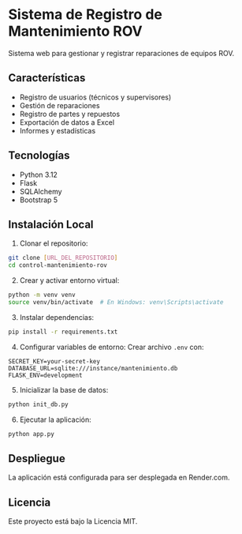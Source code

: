 # Sistema de Registro de Mantenimiento ROV

Sistema web para gestionar y registrar reparaciones de equipos ROV.

## Características

- Registro de usuarios (técnicos y supervisores)
- Gestión de reparaciones
- Registro de partes y repuestos
- Exportación de datos a Excel
- Informes y estadísticas

## Tecnologías

- Python 3.12
- Flask
- SQLAlchemy
- Bootstrap 5

## Instalación Local

1. Clonar el repositorio:
```bash
git clone [URL_DEL_REPOSITORIO]
cd control-mantenimiento-rov
```

2. Crear y activar entorno virtual:
```bash
python -m venv venv
source venv/bin/activate  # En Windows: venv\Scripts\activate
```

3. Instalar dependencias:
```bash
pip install -r requirements.txt
```

4. Configurar variables de entorno:
Crear archivo `.env` con:
```
SECRET_KEY=your-secret-key
DATABASE_URL=sqlite:///instance/mantenimiento.db
FLASK_ENV=development
```

5. Inicializar la base de datos:
```bash
python init_db.py
```

6. Ejecutar la aplicación:
```bash
python app.py
```

## Despliegue

La aplicación está configurada para ser desplegada en Render.com.

## Licencia

Este proyecto está bajo la Licencia MIT.
